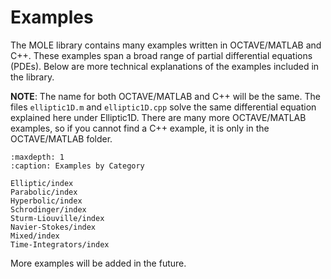 # Examples

The MOLE library contains many examples written in OCTAVE/MATLAB and C++. These examples span a broad range of partial differential equations (PDEs). Below are more technical explanations of the examples included in the library.

**NOTE**: The name for both OCTAVE/MATLAB and C++ will be the same. The files `elliptic1D.m` and `elliptic1D.cpp` solve the same differential equation explained here under Elliptic1D. There are many more OCTAVE/MATLAB examples, so if you cannot find a C++ example, it is only in the OCTAVE/MATLAB folder.

```{toctree}
:maxdepth: 1
:caption: Examples by Category

Elliptic/index
Parabolic/index
Hyperbolic/index
Schrodinger/index
Sturm-Liouville/index
Navier-Stokes/index
Mixed/index
Time-Integrators/index
```

More examples will be added in the future. 

